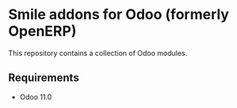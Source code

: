 Smile addons for Odoo (formerly OpenERP)
========================

This repository contains a collection of Odoo modules.

Requirements
------------------------

* Odoo 11.0
